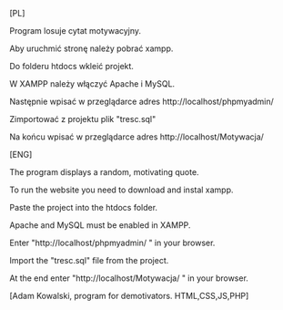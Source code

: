 [PL]

Program losuje cytat motywacyjny.

Aby uruchmić stronę należy pobrać xampp. 

Do folderu htdocs wkleić projekt.

W XAMPP należy włączyć Apache i MySQL.

Następnie wpisać w przeglądarce adres http://localhost/phpmyadmin/

Zimportować z projektu plik "tresc.sql" 

Na końcu wpisać w przeglądarce adres http://localhost/Motywacja/

[ENG]

The program displays a random, motivating quote.

To run the website you need to download and instal xampp.

Paste the project into the htdocs folder.

Apache and MySQL must be enabled in XAMPP.

Enter "http://localhost/phpmyadmin/ " in your browser.

Import the "tresc.sql" file from the project.

At the end enter "http://localhost/Motywacja/ " in your browser.

[Adam Kowalski, program for demotivators. HTML,CSS,JS,PHP]